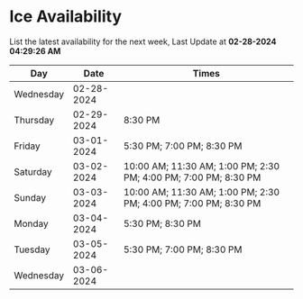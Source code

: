 # Ice Availability

List the latest availability for the next week, Last Update at **02-28-2024 04:29:26 AM**

| Day         | Date        | Times       |
| ----------- | ----------- | ----------- |
|Wednesday|02-28-2024||
|Thursday|02-29-2024|8:30 PM|
|Friday|03-01-2024|5:30 PM; 7:00 PM; 8:30 PM|
|Saturday|03-02-2024|10:00 AM; 11:30 AM; 1:00 PM; 2:30 PM; 4:00 PM; 7:00 PM; 8:30 PM|
|Sunday|03-03-2024|10:00 AM; 11:30 AM; 1:00 PM; 2:30 PM; 4:00 PM; 7:00 PM; 8:30 PM|
|Monday|03-04-2024|5:30 PM; 8:30 PM|
|Tuesday|03-05-2024|5:30 PM; 7:00 PM; 8:30 PM|
|Wednesday|03-06-2024||
